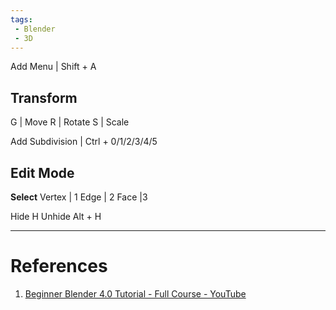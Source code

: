 ```yaml
---
tags:
 - Blender
 - 3D
---
```


Add Menu | Shift + A

## Transform
G | Move
R | Rotate
S | Scale

Add Subdivision | Ctrl + 0/1/2/3/4/5

## Edit Mode
**Select**
Vertex | 1
Edge | 2
Face |3

Hide H
Unhide Alt + H

---
# References
1. [Beginner Blender 4.0 Tutorial - Full Course - YouTube](https://www.youtube.com/watch?v=4haAdmHqGOw)